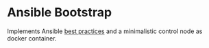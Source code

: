 Ansible Bootstrap
=================

Implements Ansible [best practices](https://docs.ansible.com/ansible/latest/user_guide/sample_setup.html#sample-directory-layout) and a minimalistic control node as docker container.

